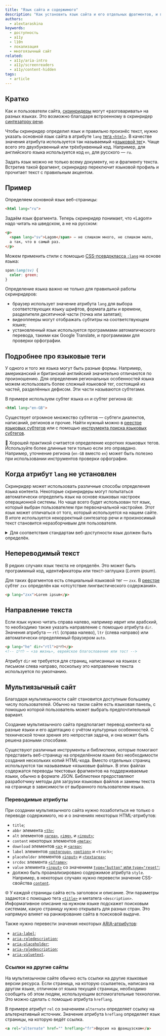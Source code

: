 ```yaml
---
title: "Язык сайта и содержимого"
description: "Как установить язык сайта и его отдельных фрагментов, и почему это важно."
authors:
  - alextaraskina
keywords:
  - доступность
  - a11y
  - l10n
  - локализация
  - многоязычный сайт
related:
  - a11y/aria-intro
  - a11y/screenreaders
  - a11y/content-hidden
tags:
  - article
---
```


## Кратко

Как и пользователи сайта, [скринридеры](/a11y/screenreaders/) могут «разговаривать» на разных языках. Это возможно благодаря встроенному в скринридер [синтезатору речи](/a11y/screenreaders/#ustroystvo).

Чтобы скринридер определил язык и правильно произнёс текст, нужно указать основной язык сайта в атрибуте `lang` [тега `<html>`](/html/html/). В качестве значения атрибута используется так называемый «[языковой тег](/a11y/lang-attribute/#podrobnee-pro-yazykovye-tegi)». Чаще всего это двухбуквенный или трёхбуквенный код. Например, для английского языка используется код `en`, для русского — `ru`.

Задать язык можно не только всему документу, но и фрагменту текста. Встретив такой фрагмент, скринридер переключит языковой профиль и прочитает текст с правильным акцентом.

## Пример

Определяем основной язык веб-страницы:

```html
<html lang="ru">
```

Задаём язык фрагмента. Теперь скринридер понимает, что «Lagom» надо читать на шведском, а не на русском:

```html
<p>
  <span lang="sv">Lagom</span> — не слишком много, не слишком мало,
  а так, что в самый раз.
</p>
```

Можем применить стили с помощью [CSS-псевдокласса `:lang`](/css/lang/) на основе языка:

```css
span:lang(sv) {
  color: green;
}
```

Определение языка важно не только для правильной работы скринридеров:

- браузер использует значение атрибута `lang` для выбора соответствующих языку шрифтов, формата даты и времени, разделителя десятичной части (точка или запятая);
- видеоплееры могут отображать субтитры на соответствующем языке;
- установленный язык используется программами автоматического перевода, такими как Google Translate, и программами для проверки орфографии.

## Подробнее про языковые теги

У одного и того же языка могут быть разные формы. Например, американский и британский английский значительно отличаются по произношению. Для определения региональных особенностей языка можем использовать более сложный языковой тег, состоящий из частей, разделённых дефисом. Эти части называются субтегами.

В примере используем субтег языка `en` и субтег региона `GB`:

```html
<html lang="en-GB">
```

Существует огромное множество субтегов — субтеги диалектов, написаний, регионов и прочие. Найти нужный можно в [реестре языковых субтегов](https://www.iana.org/assignments/language-subtag-registry/language-subtag-registry) или с помощью [инструмента поиска языковых субтегов](https://r12a.github.io/app-subtags/).

<aside>

📌 Хорошей практикой считается определение коротких языковых тегов. Используйте более длинные теги только если это оправдано. Например, уточнение региона (`en-GB` вместо `en`) может быть полезно при использовании инструментов проверки орфографии.

</aside>

## Когда атрибут `lang` не установлен

Скринридер может использовать различные способы определения языка контента. Некоторые скринридеры могут попытаться автоматически определить язык на основе языковых настроек операционной системы. Но чаще всего будет использован тот язык, который выбран пользователем при первоначальной настройке. Этот язык может отличаться от того, который используется на нашем сайте. В итоге используется некорректный синтезатор речи и произносимый текст становится неразборчивым для пользователя.

<details>
  <summary>Для соответствия стандартам веб-доступности язык должен быть определён.</summary>

Основной язык должен быть определён для каждой страницы — это одно из требований соответствия базовому уровню доступности — [уровню A](/a11y/wcag-conformance-levels/#uroven-a).

Язык фрагментов с текстом на другом языке, отличном от основного, должен быть указан для соответствия [уровню доступности AA](/a11y/wcag-conformance-levels/#uroven-aa).

Некоторые фрагменты не нуждаются в переопределении языка. К исключениям относятся:

- имена собственные;
- некоторые термины — например, _Homo Sapiens_, _Alpha Centauri_;
- слова и фразы, ставшие частью языка — например, фраза «déjà vu» стала частью английского языка и корректно интерпретируется скринридерами.

</details>

## Непереводимый текст

В редких случаях язык текста не определён. Это может быть программный код, идентификаторы или текст-заглушка (_Lorem ipsum_).

Для таких фрагментов есть специальный языковой тег — `zxx`. В [реестре](https://www.iana.org/assignments/language-subtag-registry/language-subtag-registry) субтег `zxx` определён как «отсутствие лингвистического содержания».

```html
<p lang="zxx">Lorem ipsum</p>
```

## Направление текста

Если язык нужно читать справа налево, например иврит или арабский, то необходимо также указать направление с помощью атрибута `dir`. Значения атрибута — `rtl` (справа налево), `ltr` (слева направо) или автоматически определяемый браузером `auto`.

```html
<p lang="he" dir="rtl">לחיים</p>
<!-- לחיים — «за жизнь», еврейское благословение или тост -->
```

Атрибут `dir` не требуется для страниц, написанных на языках с письмом слева направо, поскольку это направление текста используется по умолчанию.

## Мультиязычный сайт

Благодаря мультиязычности сайт становится доступным большему числу пользователей. Обычно на таком сайте есть языковая панель, с помощью которой пользователь может выбрать предпочтительный вариант.

Создание мультиязычного сайта предполагает перевод контента на разные языки и его адаптацию с учётом культурных особенностей. С технической точки зрения это непростая задача, и она может быть решена разными способами.

Существуют различные инструменты и библиотеки, которые помогают представить веб-страницу на определённом языке без необходимости создания нескольких копий HTML-кода. Вместо отдельных страниц используются так называемые «языковые файлы». В этих файлах содержатся переводы текстовых фрагментов на поддерживаемые языки, обычно в формате JSON. Библиотеки предоставляют разработчику методы для загрузки языковых файлов и замены текста на странице в зависимости от выбранного пользователем языка.

### Переводимые атрибуты

При создании мультиязычного сайта нужно позаботиться не только о переводе содержимого, но и о значениях некоторых HTML-атрибутов:

- `title`;
- `abbr` элемента [`<th>`](/html/tables/#th);
- `alt` элементов [`<area>`](/html/area/), [`<img>`](/html/img/), и [`<input>`](/html/input/);
- `content` некоторых элементов [`<meta>`](/html/meta/);
- `download` элементов [`<a`>](/html/a/) и [`<area>`](/html/area/);
- `label` элементов [`<optgroup>`](/html/optgroup/), [`<option>`](/html/option/) и `<track>`;
- `placeholder` элементов [`<input>`](/html/input/) и [`<textarea>`](/html/textarea/);
- `srcdoc` элемента [`<iframe>`](/html/iframe/);
- `value` элемента [`<input>`](/html/input/) со значением [`type="button"` или `type="reset"`](/html/input/#type);
- должно быть проанализировано содержимое атрибута `style`. Например, в некоторых случаях нужно перевести значение CSS-свойства [`content`](/css/content/).

<aside>

🌐 У каждой страницы сайта есть заголовок и описание. Эти параметры задаются с помощью тега [`<title>`](/html/title/) и метатега `<description>`. Информативное описание на нужном языке подскажет поисковым системам, какую страницу нужно открывать для разных стран. Это напрямую влияет на ранжирование сайта в поисковой выдаче.

</aside>

Также нужно перевести значения некоторых [ARIA-атрибутов](/a11y/aria-attrs/):

- [`aria-label`](/a11y/aria-label/);
- [`aria-roledescription`](/a11y/aria-roledescription/);
- [`aria-placeholder`](/a11y/aria-placeholder/);
- [`aria-roledescription`](/a11y/aria-roledescription/);
- [`aria-valuetext`](/a11y/aria-valuetext/).

### Ссылки на другие сайты

На мультиязычном сайте обычно есть ссылки на другие языковые версии ресурса. Если страница, на которую ссылаетесь, написана на другом языке, отличном от языка текущей страницы, необходимо сообщить об этом людям, использующим вспомогательные технологии. Это можно сделать с помощью атрибута `hreflang`.

В примере атрибут `rel` со значением `alternate` определяет ссылку на альтернативный источник. Значение атрибута `hreflang` определяет язык страницы, на которую ведёт ссылка.

```html
<a rel="alternate" href="" hreflang="fr">Версия на французском</a>
```
